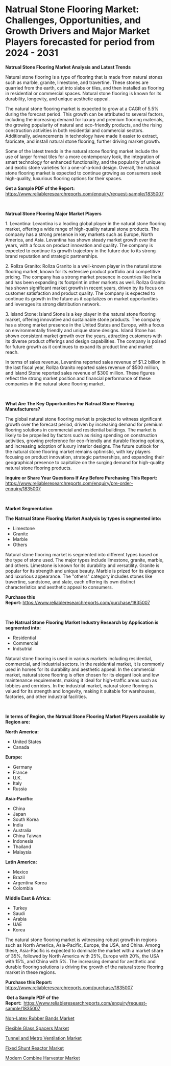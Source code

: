 <p><h1>Natrual Stone Flooring Market: Challenges, Opportunities, and Growth Drivers and Major Market Players forecasted for period from 2024 - 2031</h1></p><p><strong>Natrual Stone Flooring Market Analysis and Latest Trends</strong></p>
<p><p>Natural stone flooring is a type of flooring that is made from natural stones such as marble, granite, limestone, and travertine. These stones are quarried from the earth, cut into slabs or tiles, and then installed as flooring in residential or commercial spaces. Natural stone flooring is known for its durability, longevity, and unique aesthetic appeal.</p><p>The natural stone flooring market is expected to grow at a CAGR of 5.5% during the forecast period. This growth can be attributed to several factors, including the increasing demand for luxury and premium flooring materials, the growing popularity of natural and eco-friendly products, and the rising construction activities in both residential and commercial sectors. Additionally, advancements in technology have made it easier to extract, fabricate, and install natural stone flooring, further driving market growth.</p><p>Some of the latest trends in the natural stone flooring market include the use of larger format tiles for a more contemporary look, the integration of smart technology for enhanced functionality, and the popularity of unique and exotic stone varieties for a one-of-a-kind design. Overall, the natural stone flooring market is expected to continue growing as consumers seek high-quality, luxurious flooring options for their spaces.</p></p>
<p><strong>Get a Sample PDF of the Report:&nbsp;</strong> <a href="https://www.reliableresearchreports.com/enquiry/request-sample/1835007">https://www.reliableresearchreports.com/enquiry/request-sample/1835007</a></p>
<p>&nbsp;</p>
<p><strong>Natrual Stone Flooring Major Market Players</strong></p>
<p><p>1. Levantina: Levantina is a leading global player in the natural stone flooring market, offering a wide range of high-quality natural stone products. The company has a strong presence in key markets such as Europe, North America, and Asia. Levantina has shown steady market growth over the years, with a focus on product innovation and quality. The company is expected to continue its growth trajectory in the future due to its strong brand reputation and strategic partnerships.</p><p>2. Rollza Granito: Rollza Granito is a well-known player in the natural stone flooring market, known for its extensive product portfolio and competitive pricing. The company has a strong market presence in countries like India and has been expanding its footprint in other markets as well. Rollza Granito has shown significant market growth in recent years, driven by its focus on customer satisfaction and product quality. The company is expected to continue its growth in the future as it capitalizes on market opportunities and leverages its strong distribution network.</p><p>3. Island Stone: Island Stone is a key player in the natural stone flooring market, offering innovative and sustainable stone products. The company has a strong market presence in the United States and Europe, with a focus on environmentally friendly and unique stone designs. Island Stone has shown consistent market growth over the years, attracting customers with its diverse product offerings and design capabilities. The company is poised for future growth as it continues to expand its product line and market reach.</p><p>In terms of sales revenue, Levantina reported sales revenue of $1.2 billion in the last fiscal year, Rollza Granito reported sales revenue of $500 million, and Island Stone reported sales revenue of $300 million. These figures reflect the strong market position and financial performance of these companies in the natural stone flooring market.</p></p>
<p>&nbsp;</p>
<p><strong>What Are The Key Opportunities For Natrual Stone Flooring Manufacturers?</strong></p>
<p><p>The global natural stone flooring market is projected to witness significant growth over the forecast period, driven by increasing demand for premium flooring solutions in commercial and residential buildings. The market is likely to be propelled by factors such as rising spending on construction activities, growing preference for eco-friendly and durable flooring options, and increasing adoption of luxury interior designs. The future outlook for the natural stone flooring market remains optimistic, with key players focusing on product innovation, strategic partnerships, and expanding their geographical presence to capitalize on the surging demand for high-quality natural stone flooring products.</p></p>
<p><strong>Inquire or Share Your Questions If Any Before Purchasing This Report:</strong> <a href="https://www.reliableresearchreports.com/enquiry/pre-order-enquiry/1835007">https://www.reliableresearchreports.com/enquiry/pre-order-enquiry/1835007</a></p>
<p>&nbsp;</p>
<p><strong>Market Segmentation</strong></p>
<p><strong>The Natrual Stone Flooring Market Analysis by types is segmented into:</strong></p>
<p><ul><li>Limestone</li><li>Granite</li><li>Marble</li><li>Others</li></ul></p>
<p><p>Natural stone flooring market is segmented into different types based on the type of stone used. The major types include limestone, granite, marble, and others. Limestone is known for its durability and versatility. Granite is popular for its strength and unique beauty. Marble is prized for its elegance and luxurious appearance. The "others" category includes stones like travertine, sandstone, and slate, each offering its own distinct characteristics and aesthetic appeal to consumers.</p></p>
<p><strong>Purchase this Report:&nbsp;</strong><a href="https://www.reliableresearchreports.com/purchase/1835007">https://www.reliableresearchreports.com/purchase/1835007</a></p>
<p>&nbsp;</p>
<p><strong>The Natrual Stone Flooring Market Industry Research by Application is segmented into:</strong></p>
<p><ul><li>Residential</li><li>Commercial</li><li>Indsutrial</li></ul></p>
<p><p>Natural stone flooring is used in various markets including residential, commercial, and industrial sectors. In the residential market, it is commonly used in homes for its durability and aesthetic appeal. In the commercial market, natural stone flooring is often chosen for its elegant look and low maintenance requirements, making it ideal for high-traffic areas such as lobbies and corridors. In the industrial market, natural stone flooring is valued for its strength and longevity, making it suitable for warehouses, factories, and other industrial facilities.</p></p>
<p>&nbsp;</p>
<p><strong>In terms of Region, the Natrual Stone Flooring Market Players available by Region are:</strong></p>
<p>
    <p> <strong> North America: </strong>
        <ul>
            <li>United States</li>
            <li>Canada</li>
        </ul>
        </p> 
    <p> <strong> Europe: </strong>
        <ul>
            <li>Germany</li>
            <li>France</li>
            <li>U.K.</li>
            <li>Italy</li>
            <li>Russia</li>
        </ul>
        </p> 
    <p> <strong> Asia-Pacific: </strong>
        <ul>
            <li>China</li>
            <li>Japan</li>
            <li>South Korea</li>
            <li>India</li>
            <li>Australia</li>
            <li>China Taiwan</li>
            <li>Indonesia</li>
            <li>Thailand</li>
            <li>Malaysia</li>
        </ul>
        </p> 
    <p> <strong> Latin America: </strong>
        <ul>
            <li>Mexico</li>
            <li>Brazil</li>
            <li>Argentina Korea</li>
            <li>Colombia</li>
        </ul>
        </p> 
    <p> <strong> Middle East & Africa: </strong>
        <ul>
            <li>Turkey</li>
            <li>Saudi</li>
            <li>Arabia</li>
            <li>UAE</li>
            <li>Korea</li>
        </ul>
    </p>
    </p>
<p><p>The natural stone flooring market is witnessing robust growth in regions such as North America, Asia-Pacific, Europe, the USA, and China. Among these, Asia-Pacific is expected to dominate the market with a market share of 35%, followed by North America with 25%, Europe with 20%, the USA with 15%, and China with 5%. The increasing demand for aesthetic and durable flooring solutions is driving the growth of the natural stone flooring market in these regions.</p></p>
<p><strong>Purchase this Report: </strong><a href="https://www.reliableresearchreports.com/purchase/1835007">https://www.reliableresearchreports.com/purchase/1835007</a></p>
<p>&nbsp;<strong>Get a Sample PDF of the Report:&nbsp;&nbsp;</strong><a href="https://www.reliableresearchreports.com/enquiry/request-sample/1835007">https://www.reliableresearchreports.com/enquiry/request-sample/1835007</a></p>
<p><strong></strong></p>
<p><p><a href="https://github.com/ruddyyedelwadw/Market-Research-Report-List-1/blob/main/non-latex-rubber-bands-market.md">Non-Latex Rubber Bands Market</a></p><p><a href="https://github.com/juniordelafrance/Market-Research-Report-List-2/blob/main/flexible-glass-spacers-market.md">Flexible Glass Spacers Market</a></p><p><a href="https://github.com/jaidynmorantestelletmjzya/Market-Research-Report-List-1/blob/main/tunnel-and-metro-ventilation-market.md">Tunnel and Metro Ventilation Market</a></p><p><a href="https://issuu.com/reportprime-2/docs/fixed-shunt-reactor-market-size-2030.pptx">Fixed Shunt Reactor Market</a></p><p><a href="https://issuu.com/reportprime-2/docs/modern-combine-harvester-market-size-2030.pptx">Modern Combine Harvester Market</a></p></p>